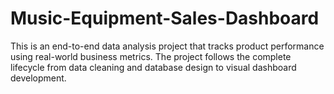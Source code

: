 # Music-Equipment-Sales-Dashboard
This is an end-to-end data analysis project that tracks product performance using real-world business metrics. The project follows the complete lifecycle from data cleaning and database design to visual dashboard development.
